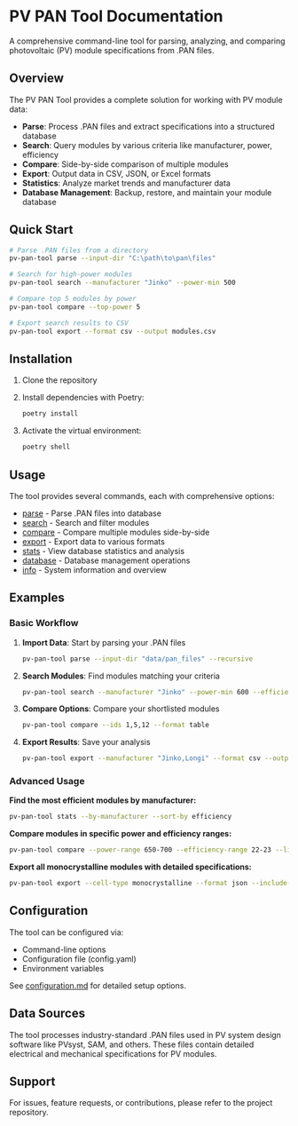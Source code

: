 # PV PAN Tool Documentation

A comprehensive command-line tool for parsing, analyzing, and comparing photovoltaic (PV) module specifications from .PAN files.

## Overview

The PV PAN Tool provides a complete solution for working with PV module data:

- **Parse**: Process .PAN files and extract specifications into a structured database
- **Search**: Query modules by various criteria like manufacturer, power, efficiency
- **Compare**: Side-by-side comparison of multiple modules
- **Export**: Output data in CSV, JSON, or Excel formats
- **Statistics**: Analyze market trends and manufacturer data
- **Database Management**: Backup, restore, and maintain your module database

## Quick Start

```bash
# Parse .PAN files from a directory
pv-pan-tool parse --input-dir "C:\path\to\pan\files"

# Search for high-power modules
pv-pan-tool search --manufacturer "Jinko" --power-min 500

# Compare top 5 modules by power
pv-pan-tool compare --top-power 5

# Export search results to CSV
pv-pan-tool export --format csv --output modules.csv
```

## Installation

1. Clone the repository
2. Install dependencies with Poetry:

   ```bash
   poetry install
   ```

3. Activate the virtual environment:

   ```bash
   poetry shell
   ```

## Usage

The tool provides several commands, each with comprehensive options:

- [parse](commands/parse.md) - Parse .PAN files into database
- [search](commands/search.md) - Search and filter modules
- [compare](commands/compare.md) - Compare multiple modules side-by-side
- [export](commands/export.md) - Export data to various formats
- [stats](commands/stats.md) - View database statistics and analysis
- [database](commands/database.md) - Database management operations
- [info](commands/info.md) - System information and overview

## Examples

### Basic Workflow

1. **Import Data**: Start by parsing your .PAN files

   ```bash
   pv-pan-tool parse --input-dir "data/pan_files" --recursive
   ```

2. **Search Modules**: Find modules matching your criteria

   ```bash
   pv-pan-tool search --manufacturer "Jinko" --power-min 600 --efficiency-min 21.5
   ```

3. **Compare Options**: Compare your shortlisted modules

   ```bash
   pv-pan-tool compare --ids 1,5,12 --format table
   ```

4. **Export Results**: Save your analysis

   ```bash
   pv-pan-tool export --manufacturer "Jinko,Longi" --format csv --output comparison.csv
   ```

### Advanced Usage

**Find the most efficient modules by manufacturer:**

```bash
pv-pan-tool stats --by-manufacturer --sort-by efficiency
```

**Compare modules in specific power and efficiency ranges:**

```bash
pv-pan-tool compare --power-range 650-700 --efficiency-range 22-23 --limit 5
```

**Export all monocrystalline modules with detailed specifications:**

```bash
pv-pan-tool export --cell-type monocrystalline --format json --include-details --output mono_modules.json
```

## Configuration

The tool can be configured via:

- Command-line options
- Configuration file (config.yaml)
- Environment variables

See [configuration.md](configuration.md) for detailed setup options.

## Data Sources

The tool processes industry-standard .PAN files used in PV system design software like PVsyst, SAM, and others. These files contain detailed electrical and mechanical specifications for PV modules.

## Support

For issues, feature requests, or contributions, please refer to the project repository.

